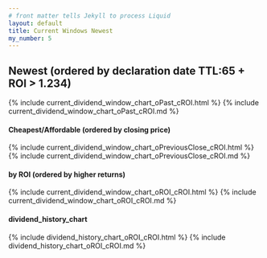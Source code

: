 ```yaml
---
# front matter tells Jekyll to process Liquid
layout: default
title: Current Windows Newest
my_number: 5
---
```

<h2>Newest (ordered by declaration date TTL:65 + ROI > 1.234)</h2>
{% include current_dividend_window_chart_oPast_cROI.html  %}
{% include current_dividend_window_chart_oPast_cROI.md  %}
<h4>Cheapest/Affordable (ordered by closing price)</h4>
{% include current_dividend_window_chart_oPreviousClose_cROI.html  %}
{% include current_dividend_window_chart_oPreviousClose_cROI.md  %}
<h4>by ROI (ordered by higher returns)</h4>
{% include current_dividend_window_chart_oROI_cROI.html  %}
{% include current_dividend_window_chart_oROI_cROI.md  %}

<h4>dividend_history_chart</h4>
{% include dividend_history_chart_oROI_cROI.html  %}
{% include dividend_history_chart_oROI_cROI.md  %}